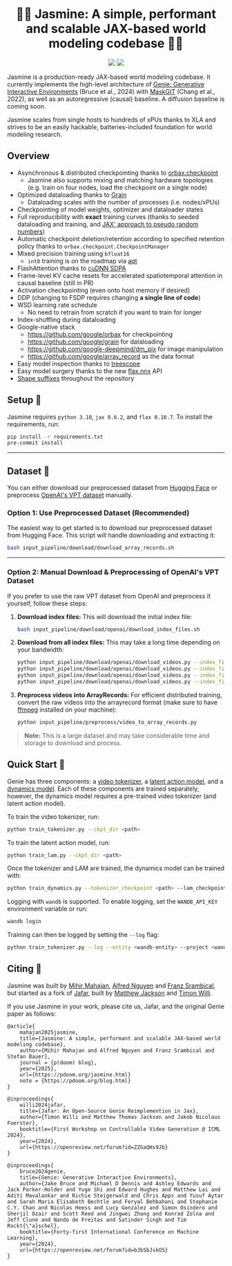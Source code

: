 <h1 align="center">🧞‍♀️ Jasmine: A simple, performant and scalable JAX-based world modeling codebase 🧞‍♀️</h1>

<p align="center">
    <a href= "https://github.com/FLAIROx/jafar/blob/main/LICENSE">
        <img src="https://img.shields.io/badge/license-Apache2.0-blue.svg" /></a>
    <a href= "https://github.com/psf/black">
        <img src="https://img.shields.io/badge/code%20style-black-000000.svg" /></a>
</p>

Jasmine is a production-ready JAX-based world modeling codebase. It currently implements the high-level architecture of [Genie: Generative Interactive Environments](https://arxiv.org/abs/2402.15391) (Bruce et al., 2024) with [MaskGIT](https://arxiv.org/abs/2202.04200) (Chang et al., 2022), as well as an autoregressive (causal) baseline. A diffusion baseline is coming soon.

Jasmine scales from single hosts to hundreds of xPUs thanks to XLA and strives to be an easily hackable, batteries-included foundation for world modeling research.

<h2 name="overview" id="overview">Overview</h2>

- Asynchronous & distributed checkpointing thanks to [orbax.checkpoint](https://github.com/google/orbax)
    - Jasmine also supports mixing and matching hardware topologies (e.g. train on four nodes, load the checkpoint on a single node)
- Optimized dataloading thanks to [Grain](https://github.com/google/grain)
    - Dataloading scales with the number of processes (i.e. nodes/xPUs)
- Checkpointing of model weights, optimizer and dataloader states
- Full reproducibility with **exact** training curves (thanks to seeded dataloading and training, and [JAX' approach to pseudo random numbers](https://docs.jax.dev/en/latest/random-numbers.html))
- Automatic checkpoint deletion/retention according to specified retention policy thanks to `orbax.checkpoint.CheckpointManager`
- Mixed precision training using `bfloat16`
    - `int8` training is on the roadmap via [aqt](https://github.com/google/aqt)
- FlashAttention thanks to [cuDNN SDPA](https://github.com/jax-ml/jax/blob/a155c5a9997924170e0067d552351a9833c12c11/jax/_src/cudnn/fused_attention_stablehlo.py#L842)
- Frame-level KV cache resets for accelerated spatiotemporal attention in causal baseline (still in PR)
- Activation checkpointing (even onto host memory if desired)
- DDP (changing to FSDP requires changing **a single line of code**)
- WSD learning rate schedule
    -  No need to retrain from scratch if you want to train for longer
- Index-shuffling during dataloading
- Google-native stack
    - https://github.com/google/orbax for checkpointing
    - https://github.com/google/grain for dataloading
    - https://github.com/google-deepmind/dm_pix for image manipulation
    - https://github.com/google/array_record as the data format
- Easy model inspection thanks to [treescope](https://github.com/google-deepmind/treescope)
- Easy model surgery thanks to the new [flax.nnx](https://flax.readthedocs.io/en/latest/guides/linen_to_nnx.html) API
- [Shape suffixes](https://medium.com/@NoamShazeer/shape-suffixes-good-coding-style-f836e72e24fd) throughout the repository

<h2 name="start" id="start">Setup 🧗</h2>

Jasmine requires `python 3.10`, `jax 0.6.2`, and `flax 0.10.7`. To install the requirements, run:

```bash
pip install -r requirements.txt
pre-commit install
```

---

<h2 name="dataset" id="dataset">Dataset 📂</h2>

You can either download our preprocessed dataset from [Hugging Face](https://huggingface.co/datasets/avocadoali/open_ai_minecraft_arrayrecords_chunked) or preprocess [OpenAI's VPT dataset](https://github.com/openai/Video-Pre-Training) manually.

### Option 1: Use Preprocessed Dataset (Recommended)

The easiest way to get started is to download our preprocessed dataset from Hugging Face. This script will handle downloading and extracting it:

```bash
bash input_pipeline/download/download_array_records.sh
```

---

### Option 2: Manual Download & Preprocessing of OpenAI's VPT Dataset

If you prefer to use the raw VPT dataset from OpenAI and preprocess it yourself, follow these steps:

1. **Download index files:**
   This will download the initial index file:

   ```bash
   bash input_pipeline/download/openai/download_index_files.sh
   ```

2. **Download from all index files:**
   This may take a long time depending on your bandwidth:

   ```bash
   python input_pipeline/download/openai/download_videos.py --index_file_path data/open_ai_index_files/all_7xx_Apr_6.json
   python input_pipeline/download/openai/download_videos.py --index_file_path data/open_ai_index_files/all_8xx_Jun_29.json
   python input_pipeline/download/openai/download_videos.py --index_file_path data/open_ai_index_files/all_9xx_Jun_29.json
   python input_pipeline/download/openai/download_videos.py --index_file_path data/open_ai_index_files/all_10xx_Jun_29.json
   ```

3. **Preprocess videos into ArrayRecords:**
   For efficient distributed training, convert the raw videos into the arrayrecord format (make sure to have [ffmpeg](https://github.com/FFmpeg/FFmpeg) installed on your machine):

   ```bash
   python input_pipeline/preprocess/video_to_array_records.py
   ```

> **Note:** This is a large dataset and may take considerable time and storage to download and process.


<h2 name="train" id="train">Quick Start 🚀 </h2>

Genie has three components: a [video tokenizer](models/tokenizer.py), a [latent action model](models/lam.py), and a [dynamics model](models/dynamics.py). Each of these components are trained separately, however, the dynamics model requires a pre-trained video tokenizer (and latent action model).

To train the video tokenizer, run:

```bash
python train_tokenizer.py --ckpt_dir <path>
```

To train the latent action model, run:

```bash
python train_lam.py --ckpt_dir <path>
```

Once the tokenizer and LAM are trained, the dynamics model can be trained with:

```bash
python train_dynamics.py --tokenizer_checkpoint <path> --lam_checkpoint <path>
```

Logging with `wandb` is supported. To enable logging, set the `WANDB_API_KEY` environment variable or run:

```bash
wandb login
```

Training can then be logged by setting the `--log` flag:

```bash
python train_tokenizer.py --log --entity <wandb-entity> --project <wandb-project>
```

<h2 name="cite" id="cite">Citing 📜 </h2>

Jasmine was built by [Mihir Mahajan](https://maharajamihir.github.io/), [Alfred Nguyen](https://avocadoali.github.io/) and [Franz Srambical](https://srambical.fr/), but started as a fork of [Jafar](https://github.com/flairox/jafar), built by [Matthew Jackson](https://matthewtjackson.com) and [Timon Willi](https://www.timonwilli.com).

If you use Jasmine in your work, please cite us, Jafar, and the original Genie paper as follows:

```
@article{
    mahajan2025jasmine,
    title={Jasmine: A simple, performant and scalable JAX-based world modeling codebase},
    author={Mihir Mahajan and Alfred Nguyen and Franz Srambical and Stefan Bauer},
    journal = {p(doom) blog},
    year={2025},
    url={https://pdoom.org/jasmine.html}
    note = {https://pdoom.org/blog.html}
}
```
```
@inproceedings{
    willi2024jafar,
    title={Jafar: An Open-Source Genie Reimplemention in Jax},
    author={Timon Willi and Matthew Thomas Jackson and Jakob Nicolaus Foerster},
    booktitle={First Workshop on Controllable Video Generation @ ICML 2024},
    year={2024},
    url={https://openreview.net/forum?id=ZZGaQHs9Jb}
}
```
```
@inproceedings{
    bruce2024genie,
    title={Genie: Generative Interactive Environments},
    author={Jake Bruce and Michael D Dennis and Ashley Edwards and Jack Parker-Holder and Yuge Shi and Edward Hughes and Matthew Lai and Aditi Mavalankar and Richie Steigerwald and Chris Apps and Yusuf Aytar and Sarah Maria Elisabeth Bechtle and Feryal Behbahani and Stephanie C.Y. Chan and Nicolas Heess and Lucy Gonzalez and Simon Osindero and Sherjil Ozair and Scott Reed and Jingwei Zhang and Konrad Zolna and Jeff Clune and Nando de Freitas and Satinder Singh and Tim Rockt{\"a}schel},
    booktitle={Forty-first International Conference on Machine Learning},
    year={2024},
    url={https://openreview.net/forum?id=bJbSbJskOS}
}
```
